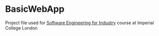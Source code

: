 # BasicWebApp
Project file used for [Software Engineering for Industry](https://www.imperial.ac.uk/computing/current-students/courses/70025/) course at Imperial College London